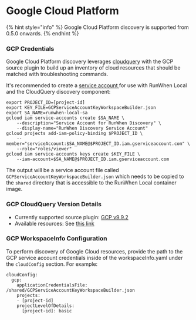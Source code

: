 # Google Cloud Platform

{% hint style="info" %}
Google Cloud Platform discovery is supported from 0.5.0 onwards.&#x20;
{% endhint %}

### GCP Credentials

Google Cloud Platform discovery leverages [cloudquery](https://github.com/cloudquery/cloudquery) with the GCP source plugin to build up an inventory of cloud resources that should be matched with troubleshooting commands. &#x20;

It's recommended to create a [service account ](https://cloud.google.com/iam/docs/service-accounts-create)for use with RunWhen Local and the CloudQuery discovery component:&#x20;

```
export PROJECT_ID=[project-id]
export KEY_FILE=GCPServiceAccountKeyWorkspaceBuilder.json
export SA_NAME=runwhen-local-sa
gcloud iam service-accounts create $SA_NAME \
    --description="Service Account for RunWhen Discovery" \
    --display-name="RunWhen Discovery Service Account"
gcloud projects add-iam-policy-binding $PROJECT_ID \
    --member="serviceAccount:$SA_NAME@$PROJECT_ID.iam.gserviceaccount.com" \
    --role="roles/viewer"
gcloud iam service-accounts keys create $KEY_FILE \
    --iam-account=$SA_NAME@$PROJECT_ID.iam.gserviceaccount.com
```

The output will be a service account file called `GCPServiceAccountKeyWorkspaceBuilder.json` which needs to be copied to the `shared` directory that is accessible to the RunWhen Local container image.&#x20;

### GCP CloudQuery Version Details

* Currently supported source plugin: [GCP v9.9.2](https://hub.cloudquery.io/plugins/source/cloudquery/gcp/v9.9.2/docs#configuration)
* Available resources: See [this link](https://hub.cloudquery.io/plugins/source/cloudquery/gcp/v9.9.2/tables)

### GCP WorkspaceInfo Configuration

To perform discovery of Google Cloud resources, provide the path to the GCP service account credentials inside of the workspaceInfo.yaml under the `cloudConfig` section. For example:&#x20;

```
cloudConfig:
  gcp:
    applicationCredentialsFile: /shared/GCPServiceAccountKeyWorkspaceBuilder.json
    projects:
    - [project-id]
    projectLevelOfDetails:
      [project-id]: basic
```

